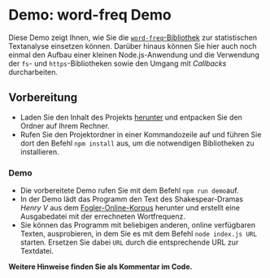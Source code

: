 # Demo: word-freq Demo

Diese Demo zeigt Ihnen, wie Sie die [`word-freq`-Bibliothek](https://github.com/waltfy/word-freq) zur statistischen Textanalyse einsetzen können. Darüber hinaus können Sie hier auch noch einmal den Aufbau einer kleinen Node.js-Anwendung und die Verwendung der `fs`- und `https`-Bibliotheken sowie den Umgang mit *Callbacks* durcharbeiten.

## Vorbereitung

- Laden Sie den Inhalt des Projekts [herunter](https://github.com/Webtechnologien-Regensburg/Word-Frequency-Demo/archive/master.zip) und entpacken Sie den Ordner auf Ihrem Rechner.
- Rufen Sie den Projektordner in einer Kommandozeile auf und führen Sie dort den Befehl `npm install` aus, um die notwendigen Bibliotheken zu installieren.

### Demo

- Die vorbereitete Demo rufen Sie mit dem Befehl `npm run demo`auf.
- In der Demo lädt das Programm den Text des Shakespear-Dramas *Henry V* aus dem [Fogler-Online-Korpus](https://www.folger.edu/) herunter und erstellt eine Ausgabedatei mit der errechneten Wortfrequenz. 
- Sie können das Programm mit beliebigen anderen, online verfügbaren Texten, ausprobieren, in dem Sie es mit dem Befehl `node index.js URL` starten. Ersetzen Sie dabei `URL` durch die entsprechende URL zur Textdatei.

**Weitere Hinweise finden Sie als Kommentar im Code.**

